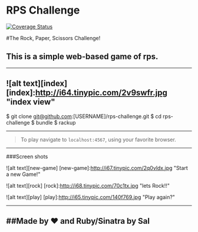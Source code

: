 # RPS Challenge
[![Coverage Status](https://coveralls.io/repos/github/cyberplanner/rps-challenge/badge.svg?branch=master)](https://coveralls.io/github/cyberplanner/rps-challenge?branch=master)

#The Rock, Paper, Scissors Challenge!
## This is a simple web-based game of rps.
-----
![alt text][index]
[index]:http://i64.tinypic.com/2v9swfr.jpg "index view"
-------
$ git clone git@github.com:[USERNAME]/rps-challenge.git
$ cd rps-challenge
$ bundle
$ rackup

____
>To play navigate to `localhost:4567`, using your favorite browser.
------

###Screen shots

![alt text][new-game]
[new-game]:http://i67.tinypic.com/2q0vldx.jpg "Start a new Game!"

![alt text][rock]
[rock]:http://i68.tinypic.com/70c1tx.jpg "lets Rock!!"

![alt text][play]
[play]:http://i65.tinypic.com/140f769.jpg "Play again?"

-----
##Made by :heart: and Ruby/Sinatra by Sal
-----
